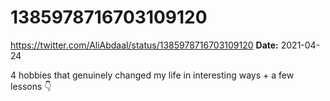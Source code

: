 # 1385978716703109120
https://twitter.com/AliAbdaal/status/1385978716703109120
**Date:** 2021-04-24

4 hobbies that genuinely changed my life in interesting ways + a few lessons 👇
